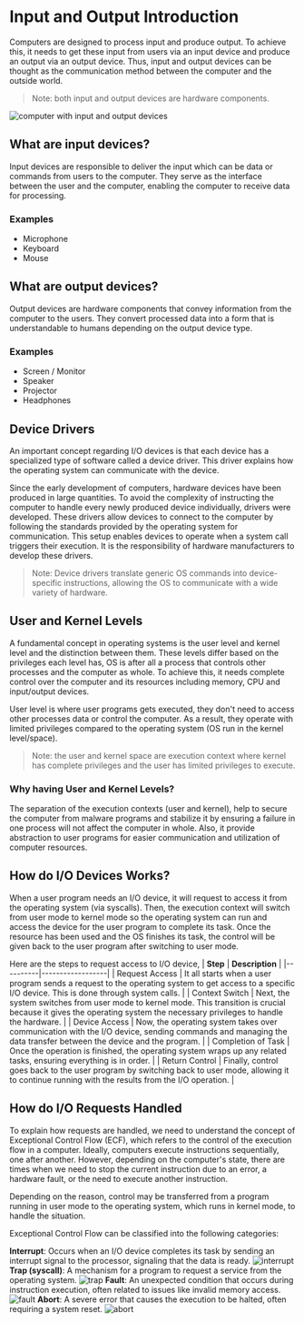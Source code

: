 # Input and Output Introduction 
Computers are designed to process input and produce output. To achieve this, it needs to get these input from users via an input device and produce an output via an output device. Thus, input and output devices can be thought as the communication method between the computer and the outside world.

> Note: both input and output devices are hardware components.

![computer with input and output devices](./images/01.computer-with-io.jpg)


## What are input devices? 
Input devices are responsible to deliver the input which can be data or commands from users to the computer. They serve as the interface between the user and the computer, enabling the computer to receive data for processing.

### Examples
 - Microphone 
 - Keyboard
 - Mouse 


## What are output devices? 
Output devices are hardware components that convey information from the computer to the users. They convert processed data into a form that is understandable to humans depending on the output device type.

### Examples
- Screen / Monitor
- Speaker
- Projector
- Headphones


## Device Drivers 
An important concept regarding I/O devices is that each device has a specialized type of software called a device driver. This driver explains how the operating system can communicate with the device.

Since the early development of computers, hardware devices have been produced in large quantities. To avoid the complexity of instructing the computer to handle every newly produced device individually, drivers were developed. These drivers allow devices to connect to the computer by following the standards provided by the operating system for communication. This setup enables devices to operate when a system call triggers their execution. It is the responsibility of hardware manufacturers to develop these drivers.

> Note: Device drivers translate generic OS commands into device-specific instructions, allowing the OS to communicate with a wide variety of hardware.

## User and Kernel Levels 
A fundamental concept in operating systems is the user level and kernel level and the distinction between them. These levels differ based on the privileges each level has, OS is after all a process that controls other processes and the computer as whole. To achieve this, it needs complete control over the computer and its resources including memory, CPU and input/output devices. 

User level is where user programs gets executed, they don't need to access other processes data or control the computer. As a result, they operate with limited privileges compared to the operating system (OS run in the kernel level/space).


> Note: the user and kernel space are execution context where kernel has complete privileges and the user has limited privileges to execute.

### Why having User and Kernel Levels?
The separation of the execution contexts (user and kernel), help to secure the computer from malware programs and stabilize it by ensuring a failure in one process will not affect the computer in whole. Also, it provide abstraction to user programs for easier communication and utilization of computer resources.


## How do I/O Devices Works?
When a user program needs an I/O device, it will request to access it from the operating system (via syscalls). Then, the execution context will switch from user mode to kernel mode so the operating system can run and access the device for the user program to complete its task.
Once the resource has been used and the OS finishes its task, the control will be given back to the user program after switching to user mode.

Here are the steps to request access to I/O device,
| **Step** | **Description**  |
|----------|------------------|
| Request Access    | It all starts when a user program sends a request to the operating system to get access to a specific I/O device. This is done through system calls. |
| Context Switch   | Next, the system switches from user mode to kernel mode. This transition is crucial because it gives the operating system the necessary privileges to handle the hardware. |
| Device Access     | Now, the operating system takes over communication with the I/O device, sending commands and managing the data transfer between the device and the program. |
| Completion of Task | Once the operation is finished, the operating system wraps up any related tasks, ensuring everything is in order. |
| Return Control   | Finally, control goes back to the user program by switching back to user mode, allowing it to continue running with the results from the I/O operation. |


<!-- 
THIS PART NEEDS AN EXPLANATION OF EXCEPTIONAL CONTROL FLOW BEFORE IT.

## How to Request I/O 
When a program is requesting data from a file, there is a syscall to use which is read syscall. This call will request to access data on the disk (which is the file content). Operating system then runs on kernel mode to handle this request, once it is done, it will send a signal called interrupt to the CPU, which will be checked after each instruction processing to check of there is a signal from an I/O device. If the interrupt signal is set, the control will be given to the interrupt handler...   -->






## How do I/O Requests Handled
To explain how requests are handled, we need to understand the concept of Exceptional Control Flow (ECF), which refers to the control of the execution flow in a computer. Ideally, computers execute instructions sequentially, one after another. However, depending on the computer's state, there are times when we need to stop the current instruction due to an error, a hardware fault, or the need to execute another instruction.

Depending on the reason, control may be transferred from a program running in user mode to the operating system, which runs in kernel mode, to handle the situation.

Exceptional Control Flow can be classified into the following categories:

**Interrupt**: Occurs when an I/O device completes its task by sending an interrupt signal to the processor, signaling that the data is ready.
![interrupt](./images/02.interrupt-ecf.jpg)
**Trap (syscall)**: A mechanism for a program to request a service from the operating system.
![trap](./images/03.trap-ecf.jpg)
**Fault**: An unexpected condition that occurs during instruction execution, often related to issues like invalid memory access.
![fault](./images/04.fault-ecf.jpg)
**Abort**: A severe error that causes the execution to be halted, often requiring a system reset.
![abort](./images/05.abort-ecf.jpg)
